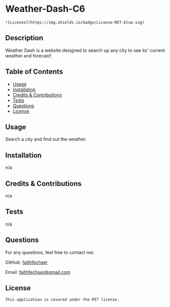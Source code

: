 # Weather-Dash-C6
    ![License](https://img.shields.io/badge/License-MIT-blue.svg)
  ## Description
  
  Weather Dash is a website designed to search up any city to see its' current weather and forecast!
  
  ## Table of Contents
  - [Usage](#usage)
  - [Installation](#installation)
  - [Credits & Contributions](#contributions)
  - [Tests](#tests)
  - [Questions](#questions)
  - [License](#license)

  ## Usage

  Search a city and find out the weather.

  ## Installation
  
  n/a

  ## Credits & Contributions
  
  n/a
  
  ## Tests
  
  n/a

  ## Questions
  
  For any questions, feel free to contact me:
  
  GitHub: [faithfechser](https://github.com/faithfechser)
  
  Email: faithfechser@gmail.com

  ## License

    This application is covered under the MIT license.
